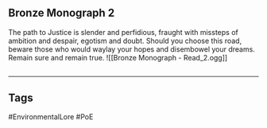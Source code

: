 ## Bronze Monograph 2
The path to Justice is slender and perfidious, fraught with missteps of ambition and despair, egotism and doubt. Should you choose this road, beware those who would waylay your hopes and disembowel your dreams. Remain sure and remain true.
![[Bronze Monograph - Read_2.ogg]]

##
---
## Tags
#EnvironmentalLore
#PoE 
